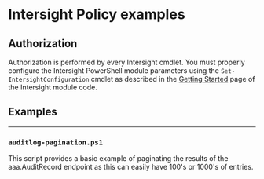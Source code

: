 # Intersight Policy examples

## Authorization

Authorization is performed by every Intersight cmdlet. You must properly configure the Intersight PowerShell module parameters using the `Set-IntersightConfiguration` cmdlet as described in the [Getting Started](https://github.com/CiscoDevNet/intersight-powershell/blob/master/GettingStarted.md) page of the Intersight module code.

## Examples

---

### `auditlog-pagination.ps1`

This script provides a basic example of paginating the results of the aaa.AuditRecord endpoint as this can easily have 100's or 1000's of entries.
